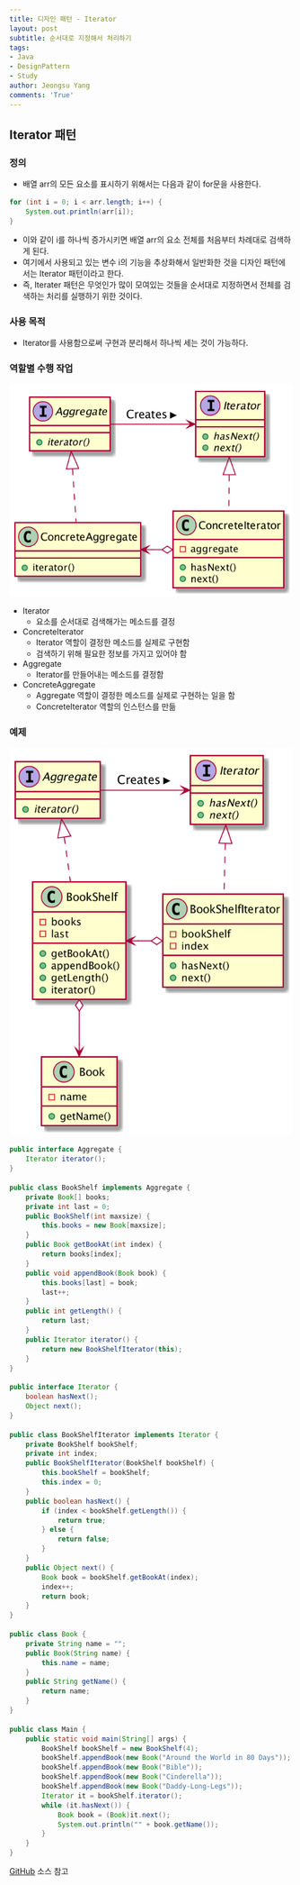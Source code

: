 ```yaml
---
title: 디자인 패턴 - Iterator
layout: post
subtitle: 순서대로 지정해서 처리하기
tags:
- Java
- DesignPattern
- Study
author: Jeongsu Yang
comments: 'True'
---
```


## Iterator 패턴

### 정의

* 배열 arr의 모든 요소를 표시하기 위해서는 다음과 같이 for문을 사용한다.

```java
for (int i = 0; i < arr.length; i++) {
    System.out.println(arr[i]);
}
```

* 이와 같이 i를 하나씩 증가시키면 배열 arr의 요소 전체를 처음부터 차례대로 검색하게 된다.
* 여기에서 사용되고 있는 변수 i의 기능을 추상화해서 일반화한 것을 디자인 패턴에서는 Iterator 패턴이라고 한다.
* 즉, Iterater 패턴은 무엇인가 많이 모여있는 것들을 순서대로 지정하면서 전체를 검색하는 처리를 실행하기 위한 것이다.

### 사용 목적

* Iterator를 사용함으로써 구현과 분리해서 하나씩 세는 것이 가능하다.

### 역할별 수행 작업

![Iterator](/assets/post/designpattern/Iterator.png)

* Iterator
  * 요소를 순서대로 검색해가는 메소드를 결정
* ConcreteIterator
  * Iterator 역할이 결정한 메소드를 실제로 구현함
  * 검색하기 위해 필요한 정보를 가지고 있어야 함
* Aggregate
  * Iterator를 만들어내는 메소드를 결정함
* ConcreteAggregate
  * Aggregate 역할이 결정한 메소드를 실제로 구현하는 일을 함
  * ConcreteIterator 역할의 인스턴스를 만듦

### 예제

![IteratorExample](/assets/post/designpattern/IteratorExample.png)

```java
public interface Aggregate {
    Iterator iterator();
}

public class BookShelf implements Aggregate {
    private Book[] books;
    private int last = 0;
    public BookShelf(int maxsize) {
        this.books = new Book[maxsize];
    }
    public Book getBookAt(int index) {
        return books[index];
    }
    public void appendBook(Book book) {
        this.books[last] = book;
        last++;
    }
    public int getLength() {
        return last;
    }
    public Iterator iterator() {
        return new BookShelfIterator(this);
    }
}

public interface Iterator {
    boolean hasNext();
    Object next();
}

public class BookShelfIterator implements Iterator {
    private BookShelf bookShelf;
    private int index;
    public BookShelfIterator(BookShelf bookShelf) {
        this.bookShelf = bookShelf;
        this.index = 0;
    }
    public boolean hasNext() {
        if (index < bookShelf.getLength()) {
            return true;
        } else {
            return false;
        }
    }
    public Object next() {
        Book book = bookShelf.getBookAt(index);
        index++;
        return book;
    }
}

public class Book {
    private String name = "";
    public Book(String name) {
        this.name = name;
    }
    public String getName() {
        return name;
    }
}

public class Main {
    public static void main(String[] args) {
        BookShelf bookShelf = new BookShelf(4);
        bookShelf.appendBook(new Book("Around the World in 80 Days"));
        bookShelf.appendBook(new Book("Bible"));
        bookShelf.appendBook(new Book("Cinderella"));
        bookShelf.appendBook(new Book("Daddy-Long-Legs"));
        Iterator it = bookShelf.iterator();
        while (it.hasNext()) {
            Book book = (Book)it.next();
            System.out.println("" + book.getName());
        }
    }
}
```

[GitHub](https://github.com/jsyang-dev/study-designpattern/tree/master/src/me/study/pattern/iterator/example) 소스 참고
